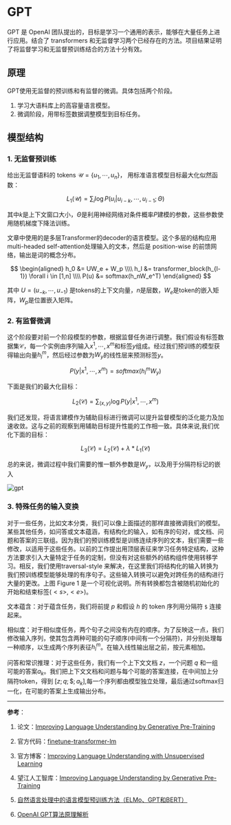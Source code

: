 # GPT

GPT 是 OpenAI 团队提出的，目标是学习一个通用的表示，能够在大量任务上进行应用。结合了 transformers 和无监督学习两个已经存在的方法。项目结果证明了将监督学习和无监督预训练结合的方法十分有效。

## 原理

GPT使用无监督的预训练和有监督的微调。具体包括两个阶段。
1. 学习大语料库上的高容量语言模型。
2. 微调阶段，用带标签数据调整模型到目标任务。

## 模型结构

### 1. 无监督预训练

给出无监督语料的 tokens $\mathcal{U}=\{u_1,\cdots,u_n\}$，
用标准语言模型目标最大化似然函数：

$$
L_1(\mathcal{U}) = \sum_i \log P(u_i|u_{i-k},\cdots,u_{i-1};\Theta)
$$

其中$k$是上下文窗口大小，$\Theta$是利用神经网络对条件概率$P$建模的参数，这些参数使用随机梯度下降法训练。

文章中使用的是多层Transformer的decoder的语言模型。这个多层的结构应用multi-headed self-attention处理输入的文本，然后是 position-wise 的前馈网络，输出是词的概念分布。

$$
\begin{aligned}
h_0 &= UW_e + W_p \\\\
h_l &= transformer_block(h_{l-1}) \forall i \in [1,n] \\\\
P(u) &= softmax(h_nW_e^T)
\end{aligned}
$$

其中 $U=(u_{-k},\cdots,u_{-1})$ 是tokens的上下文向量，$n$是层数，$W_e$是token的嵌入矩阵，$W_p$是位置嵌入矩阵。


### 2. 有监督微调

这个阶段要对前一个阶段模型的参数，根据监督任务进行调整。我们假设有标签数据集$\mathcal{C}$，每一个实例由序列输入$x^1,\cdots,x^m$和标签$y$组成。经过我们预训练的模型获得输出向量$h_l^m$，然后经过参数为$W_y$的线性层来预测标签$y$。

$$
P(y|x^1,\cdots,x^m) = softmax(h_l^mW_y)
$$

下面是我们的最大化目标：

$$
L_2(\mathcal{C}) = \sum_{(x,y)} \log P(y|x^1,\cdots,x^m)
$$

我们还发现，将语言建模作为辅助目标进行微调可以提升监督模型的泛化能力及加速收敛。这与之前的观察到用辅助目标提升性能的工作相一致。具体来说,我们优化下面的目标：

$$
L_3(\mathcal{C})=L_2(\mathcal{C})+\lambda * L_1(\mathcal{C})
$$

总的来说，微调过程中我们需要的惟一额外参数是$W_y$，以及用于分隔符标记的嵌入

![gpt](/assets/images/nlp/gpt/gpt.png)


### 3. 特殊任务的输入变换

对于一些任务，比如文本分类，我们可以像上面描述的那样直接微调我们的模型。某些其他任务，如问答或文本蕴涵，有结构化的输入，如有序的句对，或文档、问题和答案的三联组。因为我们的预训练模型是训练连续序列的文本，我们需要一些修改，以适用于这些任务。以前的工作提出用顶层表征来学习任务特定结构，这种方法要求引入大量特定于任务的定制，但没有对这些额外的结构组件使用转移学习。相反，我们使用traversal-style 来解决，在这里我们将结构化的输入转换为我们预训练模型能够处理的有序句子。这些输入转换可以避免对跨任务的结构进行大量的更改。上图 Figure 1 是一个可视化说明。所有转换都包含被随机初始化的开始和结束标签($<s>,<e>$)。

文本蕴含：对于蕴含任务，我们将前提 $p$ 和假设 $h$ 的 token 序列用分隔符 `$` 连接起来。

相似度：对于相似度任务，两个句子之间没有内在的顺序。为了反映这一点，我们修改输入序列，使其包含两种可能的句子顺序(中间有一个分隔符)，并分别处理每一种顺序，以生成两个序列表征$h_l^m$。在输入线性输出层之前，按元素相加。

问答和常识推理：对于这些任务，我们有一个上下文文档 $z$，一个问题 $q$ 和一组可能的答案${a_k}$。我们把上下文文档和问题与每个可能的答案连接，在中间加上分隔符token，得到 $[z;q;\$;a_k]$,每一个序列都由模型独立处理，最后通过softmax归一化，在可能的答案上生成输出分布。


---
**参考**：
1. 论文：[Improving Language Understanding
by Generative Pre-Training](https://s3-us-west-2.amazonaws.com/openai-assets/research-covers/language-unsupervised/language_understanding_paper.pdf)

2. 官方代码：[finetune-transformer-lm](https://github.com/openai/finetune-transformer-lm)

3. 官方博客：[Improving Language
Understanding with
Unsupervised Learning](https://openai.com/blog/language-unsupervised/)

4. 望江人工智库：[Improving Language Understanding by Generative Pre-Training](https://yuanxiaosc.github.io/2018/11/19/Improving_Language_Understanding_by_Generative_Pre-Training/)

5. [自然语言处理中的语言模型预训练方法（ELMo、GPT和BERT）](https://www.cnblogs.com/robert-dlut/p/9824346.html)

6. [OpenAI GPT算法原理解析](https://www.cnblogs.com/huangyc/p/9860181.html)

